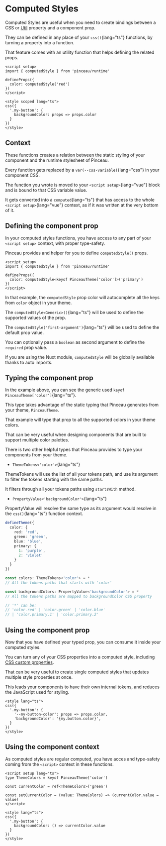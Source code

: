 # Computed Styles

Computed Styles are useful when you need to create bindings between a CSS or [Util](/configuration/utils-properties) property and a component prop.

They can be defined in any place of your `css()`{lang="ts"} functions, by turning a property into a function.

That feature comes with an utility function that helps defining the related props.

```vue
<script setup>
import { computedStyle } from 'pinceau/runtime'

defineProps({
  color: computedStyle('red')
})
</script>

<style scoped lang="ts">
css({
  '.my-button': {
    backgroundColor: props => props.color
  }
})
</style>
```

## Context

These functions creates a relation between the static styling of your component and the runtime stylesheet of Pinceau.

Every function gets replaced by a `var(--css-variable)`{lang="css"} in your component CSS.

The function you wrote is moved to your `<script setup>`{lang="vue"} block and is bound to that CSS variable value.

It gets converted into a `computed`{lang="ts"} that has access to the whole `<script setup>`{lang="vue"} context, as if it was written at the very bottom of it.

## Defining the component prop

In your computed styles functions, you have access to any part of your `<script setup>` context, with proper type-safety.

Pinceau provides and helper for you to define `computedStyle()` props.

```vue
<script setup>
import { computedStyle } from 'pinceau/runtime'

defineProps({
  color: computedStyle<keyof PinceauTheme['color']>('primary')
})
</script>
```

In that example, the `computedStyle` prop color will autocomplete all the keys from `color` object in your theme.

The `computedStyle<Generic>()`{lang="ts"} will be used to define the supported values of the prop.

The `computedStyle('first-argument')`{lang="ts"} will be used to define the default prop value.

You can optionally pass a `boolean` as second argument to define the `required` prop value.

If you are using the Nuxt module, `computedStyle` will be globally available thanks to auto imports.

## Typing the component prop

In the example above, you can see the generic used `keyof PinceauTheme['color']`{lang="ts"}.

This type takes advantage of the static typing that Pinceau generates from your theme, `PinceauTheme`.

That example will type that prop to all the supported colors in your theme colors.

That can be very useful when designing components that are built to support multiple color palettes.

There is two other helpful types that Pinceau provides to type your components from your theme.

- `ThemeTokens<'color'>`{lang="ts"}

ThemeTokens will use the list of all your tokens path, and use its argument to filter the tokens starting with the same paths.

It filters through all your tokens paths using `startsWith` method.

- `PropertyValue<'backgroundColor'>`{lang="ts"}

PropertyValue will resolve the same type as its argument would resolve in the `css()`{lang="ts"} function context.

```ts
defineTheme({
  color: {
    red: 'red',
    green: 'green',
    blue: 'blue',
    primary: {
      1: 'purple',
      2: 'violet'
    }
  }
})

const colors: ThemeTokens<'color'> = *
// All the tokens paths that starts with 'color'

const backgroundColors: PropertyValue<'backgroundColor'> = *
// All the tokens paths are mapped to backgroundColor CSS property

// '*' can be:
// 'color.red' | 'color.green' | 'color.blue'
// | 'color.primary.1' | 'color.primary.2'
```

## Using the component prop

Now that you have defined your typed prop, you can consume it inside your computed styles.

You can turn any of your CSS properties into a computed style, including [CSS custom properties](https://developer.mozilla.org/en-US/docs/Web/CSS/Using_CSS_custom_properties).

That can be very useful to create single computed styles that updates multiple style properties at once.

This leads your components to have their own internal tokens, and reduces the JavaScript used for styling.

```vue
<style lang="ts">
css({
  '.my-button': {
    '--my-button-color': props => props.color,
    'backgroundColor': '{my.button.color}',
  }
})
</style>
```

## Using the component context

As computed styles are regular computed, you have acces and type-safety coming from the `<script>` context in these functions.

```vue
<script setup lang="ts">
type ThemeColors = keyof PinceauTheme['color']

const currentColor = ref<ThemeColors>('green')

const setCurrentColor = (value: ThemeColors) => (currentColor.value = value)
</script>

<style lang="ts">
css({
  '.my-button': {
    backgroundColor: () => currentColor.value
  }
})
</style>
```
